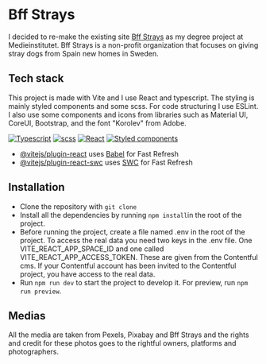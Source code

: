 # Bff Strays

I decided to re-make the existing site [Bff Strays](https://bffstrays.se/) as my degree project at Medieinstitutet. Bff Strays is a non-profit organization that focuses on giving stray dogs from Spain new homes in Sweden.

## Tech stack

This project is made with Vite and I use React and typescript. The styling is mainly styled components and some scss. For code structuring I use ESLint. I also use some components and icons from libraries such as Material UI, CoreUI, Bootstrap, and the font "Korolev" from Adobe.

[![Typescript](https://img.shields.io/badge/tech-typescript-blue)](https://www.typescriptlang.org/docs/)
[![scss](https://img.shields.io/badge/tech-scss-pink)](https://sass-lang.com/guide)
[![React](https://img.shields.io/badge/tech-react-orange)](https://react.dev/)
[![Styled components](https://img.shields.io/badge/styled-components-pink)](https://styled-components.com/)

- [@vitejs/plugin-react](https://github.com/vitejs/vite-plugin-react/blob/main/packages/plugin-react/README.md) uses [Babel](https://babeljs.io/) for Fast Refresh
- [@vitejs/plugin-react-swc](https://github.com/vitejs/vite-plugin-react-swc) uses [SWC](https://swc.rs/) for Fast Refresh

## Installation

- Clone the repository with `git clone`
- Install all the dependencies by running `npm install`in the root of the project.
- Before running the project, create a file named .env in the root of the project. To access the real data you need two keys in the .env file. One VITE_REACT_APP_SPACE_ID and one called VITE_REACT_APP_ACCESS_TOKEN. These are given from the Contentful cms. If your Contentful account has been invited to the Contentful project, you have access to the real data.
- Run `npm run dev` to start the project to develop it. For preview, run `npm run preview`.

## Medias

All the media are taken from Pexels, Pixabay and Bff Strays and the rights and credit for these photos goes to the rightful owners, platforms and photographers.
